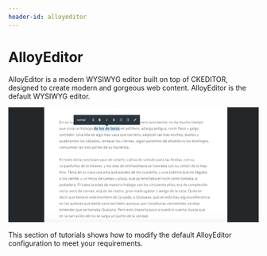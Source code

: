 ```yaml
---
header-id: alloyeditor
---
```


# AlloyEditor

AlloyEditor is a modern WYSIWYG editor built on top of CKEDITOR, designed to
create modern and gorgeous web content. AlloyEditor is the default WYSIWYG 
editor.

![Figure 1: AlloyEditor is the default WYSIWYG editor built on top of CKEditor.](../../../images/alloyeditor-website.png)

This section of tutorials shows how to modify the default AlloyEditor 
configuration to meet your requirements. 
